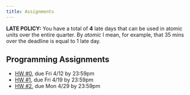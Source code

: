 ```yaml
---
title: Assignments
---
```


**LATE POLICY:** You have a total of **4** late days that can be used in
atomic units over the entire quarter. By *atomic* I mean, for example, that
35 mins over the deadline is equal to 1 late day.

## Programming Assignments

- [HW #0][hw0-git], due Fri 4/12 by 23:59pm
- [HW #1][hw1-git], due Fri 4/19 by 23:59pm
- [HW #2][hw2-git], due Mon 4/29 by 23:59pm

[hw0-git]: https://github.com/ucsd-cse131-sp19/pa0
[hw1-git]: https://github.com/ucsd-cse131-sp19/01-adder
[hw2-git]: https://github.com/ucsd-cse131-sp19/02-boa
